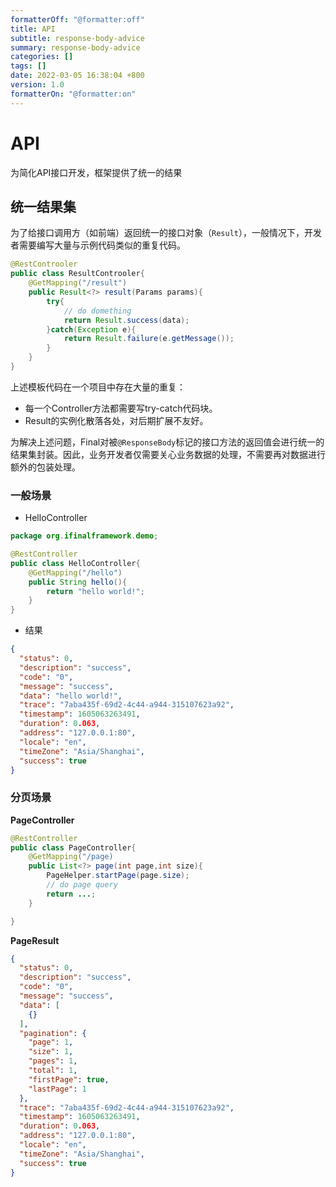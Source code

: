 ```yaml
---
formatterOff: "@formatter:off"
title: API
subtitle: response-body-advice 
summary: response-body-advice
categories: [] 
tags: [] 
date: 2022-03-05 16:38:04 +800 
version: 1.0
formatterOn: "@formatter:on"
---
```


# API

为简化API接口开发，框架提供了统一的结果



## 统一结果集

为了给接口调用方（如前端）返回统一的接口对象（`Result`），一般情况下，开发者需要编写大量与示例代码类似的重复代码。

```java
@RestControoler
public class ResultControoler{
    @GetMapping("/result")
    public Result<?> result(Params params){
        try{
            // do domething
            return Result.success(data);
        }catch(Exception e){
            return Result.failure(e.getMessage());
        }
    }
}
```
上述模板代码在一个项目中存在大量的重复：

* 每一个Controller方法都需要写try-catch代码块。
* Result的实例化散落各处，对后期扩展不友好。

为解决上述问题，Final对被`@ResponseBody`标记的接口方法的返回值会进行统一的结果集封装。因此，业务开发者仅需要关心业务数据的处理，不需要再对数据进行额外的包装处理。

### 一般场景

* HelloController

```java
package org.ifinalframework.demo;

@RestController
public class HelloController{
    @GetMapping("/hello")
    public String hello(){
        return "hello world!";
    }
}
```

* 结果

```json
{
  "status": 0,
  "description": "success",
  "code": "0",
  "message": "success",
  "data": "hello world!",
  "trace": "7aba435f-69d2-4c44-a944-315107623a92",
  "timestamp": 1605063263491,
  "duration": 0.063,
  "address": "127.0.0.1:80",
  "locale": "en",
  "timeZone": "Asia/Shanghai",
  "success": true
}
```

### 分页场景


**PageController**

```java
@RestController
public class PageController{
    @GetMapping("/page)
    public List<?> page(int page,int size){
        PageHelper.startPage(page.size);
        // do page query
        return ...;
    }

}
```

**PageResult**

```json
{
  "status": 0,
  "description": "success",
  "code": "0",
  "message": "success",
  "data": [
    {}
  ],
  "pagination": {
    "page": 1,
    "size": 1,
    "pages": 1,
    "total": 1,
    "firstPage": true,
    "lastPage": 1
  },
  "trace": "7aba435f-69d2-4c44-a944-315107623a92",
  "timestamp": 1605063263491,
  "duration": 0.063,
  "address": "127.0.0.1:80",
  "locale": "en",
  "timeZone": "Asia/Shanghai",
  "success": true
}
```